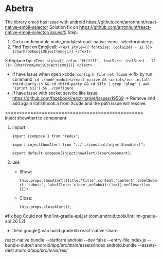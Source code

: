 # Abetra

The library emoji has issue with android
https://github.com/arronhunt/react-native-emoji-selector
Solution fix on https://github.com/arronhunt/react-native-emoji-selector/issues/5
Step:

1. Go to nodemodule
   node_modules\react-native-emoji-selector\index.js
2. Find Text on Emojicell:
   `<Text style={{ fontSize: (colSize) - 12 }}> {charFromEmojiObject(emoji)} </Text>`

3.Replace by:
`<Text style={{ color:'#ffffff', fontSize: (colSize) - 12 }}> {charFromEmojiObject(emoji)} </Text>`

- if have issue when open xcode: `config.h file not found`
  => fix by run command: `cd ./node_modules/react-native && scripts/ios-install-third-party.sh && cd third-party && cd $(ls | grep 'glog' | awk '{print $1}') && ./configure`
- If have issue with socket service like issue:
  https://github.com/facebook/react-native/issues/19569
  => Remove and add again libfishhook.a from Xcode and the path issue will resolve.

=================================================</br>
inject showAlert to component:</br>

1. import</br>

   `import {compose } from "redux";`</br>

   `import injectShowAlert from "../../constant/injectShowAlert";`</br>

   `export default compose(injectShowAlert)(YourComponent);`</br>

2. use</br>

   - Show:</br>

     `this.props.showAlert({title:'title',content:'content',labelSubmit:'submit", labelClose:'close',onSubmit:()=>{},onClose:()=>{}})`

   - Close:</br>

     `this.props.closeAlert();`

#fix bug Could not find lint-gradle-api.jar (com.android.tools.lint:lint-gradle-api:26.1.2).

- thêm google() vào build.grade lib react-native-share

react-native bundle --platform android --dev false --entry-file index.js --bundle-output android/app/src/main/assets/index.android.bundle --assets-dest android/app/src/main/res/
